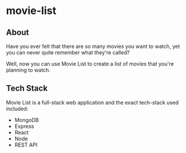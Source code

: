 # movie-list

## About
Have you ever felt that there are so many movies you want to watch, yet you can never quite remember what they're called?

Well, now you can use Movie List to create a list of movies that you're planning to watch.

## Tech Stack
Movie List is a full-stack web application and the exact tech-stack used included:

* MongoDB
* Express
* React
* Node
* REST API